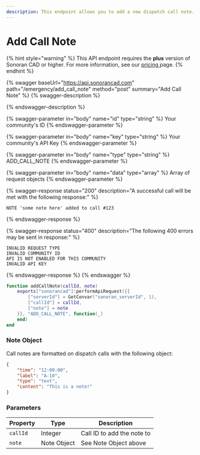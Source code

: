 ```yaml
---
description: This endpoint allows you to add a new dispatch call note.
---
```


# Add Call Note

{% hint style="warning" %}
This API endpoint requires the **plus** version of Sonoran CAD or higher. For more information, see our [pricing ](../../../../../../pricing/faq/)page.
{% endhint %}

{% swagger baseUrl="https://api.sonorancad.com" path="/emergency/add_call_note" method="post" summary="Add Call Note" %}
{% swagger-description %}

{% endswagger-description %}

{% swagger-parameter in="body" name="id" type="string" %}
Your community's ID
{% endswagger-parameter %}

{% swagger-parameter in="body" name="key" type="string" %}
Your community's API Key
{% endswagger-parameter %}

{% swagger-parameter in="body" name="type" type="string" %}
ADD_CALL_NOTE
{% endswagger-parameter %}

{% swagger-parameter in="body" name="data" type="array" %}
Array of request objects
{% endswagger-parameter %}

{% swagger-response status="200" description="A successful call will be met with the following response:" %}
```
NOTE 'some note here' added to call #123
```
{% endswagger-response %}

{% swagger-response status="400" description="The following 400 errors may be sent in response:" %}
```http
INVALID REQUEST TYPE
INVALID COMMUNITY ID
API IS NOT ENABLED FOR THIS COMMUNITY
INVALID API KEY
```
{% endswagger-response %}
{% endswagger %}

```lua
function addCallNote(callId, note)
    exports["sonorancad"]:performApiRequest({{
        ["serverId"] = GetConvar("sonoran_serverId", 1),
        ["callId"] = callId,
        ["note"] = note
    }}, "ADD_CALL_NOTE", function(_)
    end)
end
```

### Note Object

Call notes are formatted on dispatch calls with the following object:

```json
{
    "time": "12:00:00",
    "label": "A-10",
    "type": "text",
    "content": "This is a note!"
}
```

### Parameters

| Property | Type        | Description                |
| -------- | ----------- | -------------------------- |
| `callId` | Integer     | Call ID to add the note to |
| `note`   | Note Object | See Note Object above      |
